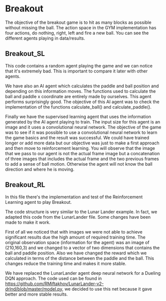 # Breakout

The objective of the breakout game is to hit as many blocks as possible without missing the ball. The action space in the GYM implementation has four actions, do nothing, right, left and fire a new ball. You can see the different agents playing in data/results.

## Breakout_SL

This code contains a random agent playing the game and we can notice that it's extremely bad. This is important to compare it later with other agents. 

We have also an AI agent which calculates the paddle and ball position and depending on this information moves. The functions used to calculate the ball and paddle x coordinate are entirely made by ourselves. This agent performs surprisingly good. The objective of this AI agent was to check the implementation of the functions calculate_ball() and calculate_paddle(). 

Finally we have the supervised learning agent that uses the information generated by the AI agent playing to train. The input size for this agent is an image and it uses a convolutional neural network. The objective of the game was to see if it was possible to use a convolutional neural network to learn the game basics and the result was successful. We could have trained longer or add more data but our objective was just to make a first approach and then move to reinforcement learning. You will observe that the image that we pass to our agent is not the actual frame image but a concatenation of three images that includes the actual frame and the two previous frames to add a sense of ball motion. Otherwise the agent will not know the ball direction and where he is moving.

## Breakout_RL
In this file there's the implementation and test of the Reinforcement Learning agent to play Breakout.

The code structure is very similar to the Lunar Lander example. In fact, we adapted this code from the LunarLander file. Some changes have been made to make it work.

First of all we noticed that with images we were not able to achieve significant results due the high amount of required training time. The original observation space (information for the agent) was an image of (210,160,3) and we changed to a vector of two dimensions that contains the ball and paddle position. Also we have changed the reward which we calculated in terms of the distance between the paddle and the ball. This changes reduce the training time and makes it more stable.

We have replaced the LunarLander agent deep neural network for a Dueling DQN approach. The code used can be found in https://github.com/RMiftakhov/LunarLander-v2-drlnd/blob/master/model.py, we decided to use this net because it gave better and more stable results.

